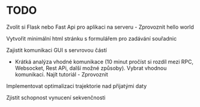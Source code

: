 # TODO

Zvolit si Flask nebo Fast Api pro aplikaci na serveru - Zprovoznit hello world

Vytvořit minimální html stránku s formulářem pro zadávání souřadnic

Zajistit komunikaci GUI s servrovou částí
 - Krátká analýza vhodné komunikace (10 minut pročíst si rozdíl mezi RPC, Websocket, Rest APi, další možné způsoby). Vybrat vhodnou komunikaci. Najít tutoriál - Zprovoznit

Implementovat optimalizaci trajektorie nad přijatými daty

Zjistit schopnost vynucení sekvenčnosti 
